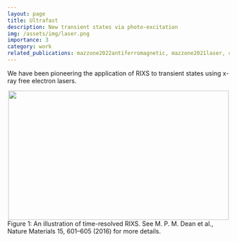 ```yaml
---
layout: page
title: Ultrafast
description: New transient states via photo-excitation
img: /assets/img/laser.png
importance: 3
category: work
related_publications: mazzone2022antiferromagnetic, mazzone2021laser, cao2019ultrafast, dean2016ultrafast
---
```


We have been pioneering the application of RIXS to transient states using x-ray free electron lasers.

<center><img src="{{ site.baseurl }}/assets/img/tr-RIXS.png" height="293" width="500"></center>
<div class="col three caption">
    Figure 1: An illustration of time-resolved RIXS. See M. P. M. Dean et al., Nature Materials 15, 601–605 (2016) for more details.
</div>